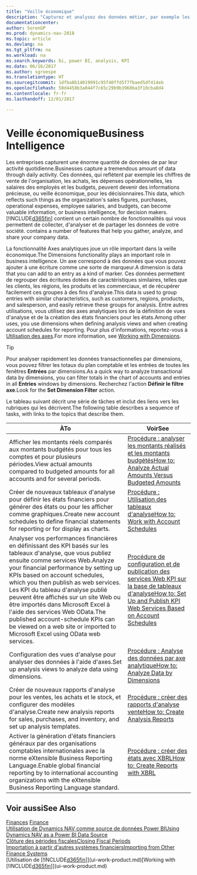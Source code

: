```yaml
---
title: "Veille économique"
description: "Capturez et analysez des données métier, par exemple les chiffres de vente de l'organisation, les achats, les dépenses opérationnelles, les salaires des employés et les budgets, peuvent être des informations précieuses, pour la veille économique ou pour les décisionnaires."
documentationcenter: 
author: SorenGP
ms.prod: dynamics-nav-2018
ms.topic: article
ms.devlang: na
ms.tgt_pltfrm: na
ms.workload: na
ms.search.keywords: bi, power BI, analysis, KPI
ms.date: 06/16/2017
ms.author: sgroespe
ms.translationtype: HT
ms.sourcegitcommit: 1dfba8b14019991c95f40ffd5f7fbaed5df414eb
ms.openlocfilehash: 50d4458b3a044f7c65c29b9b3960ba3f10cba8d4
ms.contentlocale: fr-fr
ms.lasthandoff: 12/01/2017

---
```

# <a name="business-intelligence"></a><span data-ttu-id="72793-103">Veille économique</span><span class="sxs-lookup"><span data-stu-id="72793-103">Business Intelligence</span></span>
<span data-ttu-id="72793-104">Les entreprises capturent une énorme quantité de données de par leur activité quotidienne.</span><span class="sxs-lookup"><span data-stu-id="72793-104">Businesses capture a tremendous amount of data through daily activity.</span></span> <span data-ttu-id="72793-105">Ces données, qui reflètent par exemple les chiffres de vente de l'organisation, les achats, les dépenses opérationnelles, les salaires des employés et les budgets, peuvent devenir des informations précieuse, ou veille économique, pour les décisionnaires.</span><span class="sxs-lookup"><span data-stu-id="72793-105">This data, which reflects such things as the organization's sales figures, purchases, operational expenses, employee salaries, and budgets, can become valuable information, or business intelligence, for decision makers.</span></span> [!INCLUDE[d365fin](includes/d365fin_md.md)]<span data-ttu-id="72793-106"> contient un certain nombre de fonctionnalités qui vous permettent de collecter, d'analyser et de partager les données de votre société.</span><span class="sxs-lookup"><span data-stu-id="72793-106"> contains a number of features that help you gather, analyze, and share your company data.</span></span>

<span data-ttu-id="72793-107">La fonctionnalité Axes analytiques joue un rôle important dans la veille économique.</span><span class="sxs-lookup"><span data-stu-id="72793-107">The Dimensions functionality plays an important role in business intelligence.</span></span> <span data-ttu-id="72793-108">Un axe correspond à des données que vous pouvez ajouter à une écriture comme une sorte de marqueur.</span><span class="sxs-lookup"><span data-stu-id="72793-108">A dimension is data that you can add to an entry as a kind of marker.</span></span> <span data-ttu-id="72793-109">Ces données permettent de regrouper des écritures dotées de caractéristiques similaires, telles que les clients, les régions, les produits et les commerciaux, et de récupérer facilement ces groupes à des fins d'analyse.</span><span class="sxs-lookup"><span data-stu-id="72793-109">This data is used to group entries with similar characteristics, such as customers, regions, products, and salesperson, and easily retrieve these groups for analysis.</span></span> <span data-ttu-id="72793-110">Entre autres utilisations, vous utilisez des axes analytiques lors de la définition de vues d'analyse et de la création des états financiers pour les états.</span><span class="sxs-lookup"><span data-stu-id="72793-110">Among other uses, you use dimensions  when defining analysis views and when creating account schedules for reporting.</span></span> <span data-ttu-id="72793-111">Pour plus d'informations, reportez-vous à [Utilisation des axes](finance-dimensions.md).</span><span class="sxs-lookup"><span data-stu-id="72793-111">For more information, see [Working with Dimensions](finance-dimensions.md).</span></span>

> [!TIP]
> <span data-ttu-id="72793-112">Pour analyser rapidement les données transactionnelles par dimensions, vous pouvez filtrer les totaux du plan comptable et les entrées de toutes les fenêtres **Entrées** par dimensions.</span><span class="sxs-lookup"><span data-stu-id="72793-112">As a quick way to analyze transactional data by dimensions, you can filter totals in the chart of accounts and entries in all **Entries** windows by dimensions.</span></span> <span data-ttu-id="72793-113">Recherchez l'action **Définir le filtre axe**.</span><span class="sxs-lookup"><span data-stu-id="72793-113">Look for the **Set Dimension Filter** action.</span></span>  

<span data-ttu-id="72793-114">Le tableau suivant décrit une série de tâches et inclut des liens vers les rubriques qui les décrivent.</span><span class="sxs-lookup"><span data-stu-id="72793-114">The following table describes a sequence of tasks, with links to the topics that describe them.</span></span>  

| <span data-ttu-id="72793-115">À</span><span class="sxs-lookup"><span data-stu-id="72793-115">To</span></span> | <span data-ttu-id="72793-116">Voir</span><span class="sxs-lookup"><span data-stu-id="72793-116">See</span></span> |
| --- | --- |
|<span data-ttu-id="72793-117">Afficher les montants réels comparés aux montants budgétés pour tous les comptes et pour plusieurs périodes.</span><span class="sxs-lookup"><span data-stu-id="72793-117">View actual amounts compared to budgeted amounts for all accounts and for several periods.</span></span>|[<span data-ttu-id="72793-118">Procédure : analyser les montants réalisés et les montants budgétés</span><span class="sxs-lookup"><span data-stu-id="72793-118">How to: Analyze Actual Amounts Versus Budgeted Amounts</span></span>](bi-how-analyze-actual-versus-budget.md)|
|<span data-ttu-id="72793-119">Créer de nouveaux tableaux d'analyse pour définir les états financiers pour générer des états ou pour les afficher comme graphiques.</span><span class="sxs-lookup"><span data-stu-id="72793-119">Create new account schedules to define financial statements for reporting or for display as charts.</span></span>|[<span data-ttu-id="72793-120">Procédure : Utilisation des tableaux d'analyse</span><span class="sxs-lookup"><span data-stu-id="72793-120">How to: Work with Account Schedules</span></span>](bi-how-work-account-schedule.md)|
|<span data-ttu-id="72793-121">Analyser vos performances financières en définissant des KPI basés sur les tableaux d'analyse, que vous publiez ensuite comme services Web.</span><span class="sxs-lookup"><span data-stu-id="72793-121">Analyze your financial performance by setting up KPIs based on account schedules, which you then publish as web services.</span></span> <span data-ttu-id="72793-122">Les KPI du tableau d'analyse publié peuvent être affichés sur un site Web ou être importés dans Microsoft Excel à l'aide des services Web OData.</span><span class="sxs-lookup"><span data-stu-id="72793-122">The published account-schedule KPIs can be viewed on a web site or imported to Microsoft Excel using OData web services.</span></span>|[<span data-ttu-id="72793-123">Procédure de configuration et de publication des services Web KPI sur la base de tableaux d'analyse</span><span class="sxs-lookup"><span data-stu-id="72793-123">How to: Set Up and Publish KPI Web Services Based on Account Schedules</span></span>](bi-how-to-set-up-and-publish-kpi-web-services-based-on-account-schedules.md)|
|<span data-ttu-id="72793-124">Configuration des vues d'analyse pour analyser des données à l'aide d'axes.</span><span class="sxs-lookup"><span data-stu-id="72793-124">Set up analysis views to analyze data using dimensions.</span></span>|[<span data-ttu-id="72793-125">Procédure : Analyse des données par axe analytique</span><span class="sxs-lookup"><span data-stu-id="72793-125">How to: Analyze Data by Dimensions</span></span>](bi-how-analyze-data-dimension.md)|
|<span data-ttu-id="72793-126">Créer de nouveaux rapports d'analyse pour les ventes, les achats et le stock, et configurer des modèles d'analyse.</span><span class="sxs-lookup"><span data-stu-id="72793-126">Create new analysis reports for sales, purchases, and inventory, and set up analysis templates.</span></span>|[<span data-ttu-id="72793-127">Procédure : créer des rapports d'analyse vente</span><span class="sxs-lookup"><span data-stu-id="72793-127">How to: Create Analysis Reports</span></span>](bi-how-create-analysis-views-reports.md)|
|<span data-ttu-id="72793-128">Activer la génération d'états financiers généraux par des organisations comptables internationales avec la norme eXtensible Business Reporting Language.</span><span class="sxs-lookup"><span data-stu-id="72793-128">Enable global financial reporting by to international accounting organizations with the eXtensible Business Reporting Language standard.</span></span>|[<span data-ttu-id="72793-129">Procédure : créer des états avec XBRL</span><span class="sxs-lookup"><span data-stu-id="72793-129">How to: Create Reports with XBRL</span></span>](bi-create-reports-with-xbrl.md)|

## <a name="see-also"></a><span data-ttu-id="72793-130">Voir aussi</span><span class="sxs-lookup"><span data-stu-id="72793-130">See Also</span></span>
<span data-ttu-id="72793-131">[Finances](finance.md)  </span><span class="sxs-lookup"><span data-stu-id="72793-131">[Finance](finance.md)  </span></span>  
[<span data-ttu-id="72793-132">Utilisation de Dynamics NAV comme source de données Power BI</span><span class="sxs-lookup"><span data-stu-id="72793-132">Using Dynamics NAV as a Power BI Data Source</span></span>](across-how-use-financials-data-source-powerbi.md)  
[<span data-ttu-id="72793-133">Clôture des périodes fiscales</span><span class="sxs-lookup"><span data-stu-id="72793-133">Closing Fiscal Periods</span></span>](year-close-years-periods.md)  
[<span data-ttu-id="72793-134">Importation à partir d'autres systèmes financiers</span><span class="sxs-lookup"><span data-stu-id="72793-134">Importing from Other Finance Systems</span></span>](upload-data.md)  
<span data-ttu-id="72793-135">[Utilisation de [!INCLUDE[d365fin](includes/d365fin_md.md)]](ui-work-product.md)</span><span class="sxs-lookup"><span data-stu-id="72793-135">[Working with [!INCLUDE[d365fin](includes/d365fin_md.md)]](ui-work-product.md)</span></span>

